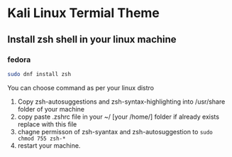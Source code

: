 # Kali Linux Termial Theme

## Install zsh shell in your linux machine

### fedora
```bash
sudo dnf install zsh
 ```

You can choose command as per your linux distro

1. Copy zsh-autosuggestions and zsh-syntax-highlighting into /usr/share folder of your machine
2. copy paste .zshrc file in your ~/ [your /home/] folder if already exists replace with this file
3. chagne permisson of zsh-syantax and zsh-autosuggestion to ```sudo chmod 755 zsh-*```
4. restart your machine.
